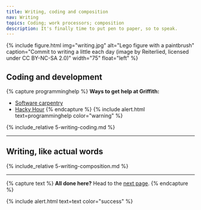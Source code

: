 ```yaml
---
title: Writing, coding and composition
nav: Writing
topics: Coding; work processors; composition
description: It's finally time to put pen to paper, so to speak. 
---
```


{% include figure.html img="writing.jpg" alt="Lego figure with a paintbrush" caption="Commit to writing a little each day (image by Reiterlied, licensed under CC BY-NC-SA 2.0)" width="75" float="left" %}

## Coding and development

{% capture programminghelp %}
**Ways to get help at Griffith:**
- [Software carpentry](https://hackyhourgriffith.wordpress.com/events/soft-carp/)
- [Hacky Hour](https://hackyhourgriffith.wordpress.com)
{% endcapture %}
{% include alert.html text=programminghelp color="warning" %}

{% include_relative 5-writing-coding.md %}

___

## Writing, like actual words

{% include_relative 5-writing-composition.md %}

___

{% capture text %}
**All done here?** Head to the [next page](6-publication.html). 
{% endcapture %}

{% include alert.html text=text color="success" %}
